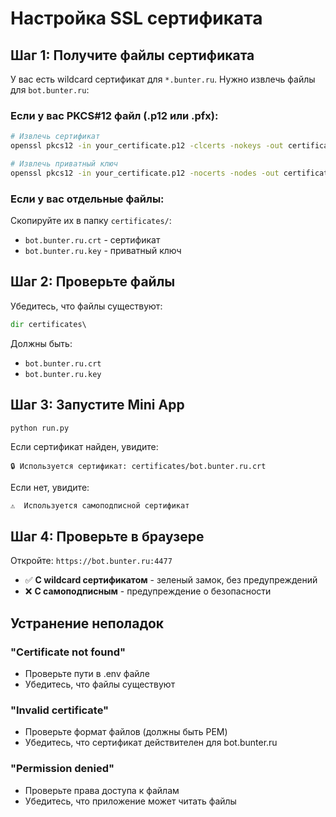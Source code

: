 # Настройка SSL сертификата

## Шаг 1: Получите файлы сертификата

У вас есть wildcard сертификат для `*.bunter.ru`. Нужно извлечь файлы для `bot.bunter.ru`:

### Если у вас PKCS#12 файл (.p12 или .pfx):
```bash
# Извлечь сертификат
openssl pkcs12 -in your_certificate.p12 -clcerts -nokeys -out certificates/bot.bunter.ru.crt

# Извлечь приватный ключ
openssl pkcs12 -in your_certificate.p12 -nocerts -nodes -out certificates/bot.bunter.ru.key
```

### Если у вас отдельные файлы:
Скопируйте их в папку `certificates/`:
- `bot.bunter.ru.crt` - сертификат
- `bot.bunter.ru.key` - приватный ключ

## Шаг 2: Проверьте файлы

Убедитесь, что файлы существуют:
```cmd
dir certificates\
```

Должны быть:
- `bot.bunter.ru.crt`
- `bot.bunter.ru.key`

## Шаг 3: Запустите Mini App

```cmd
python run.py
```

Если сертификат найден, увидите:
```
🔒 Используется сертификат: certificates/bot.bunter.ru.crt
```

Если нет, увидите:
```
⚠️  Используется самоподписной сертификат
```

## Шаг 4: Проверьте в браузере

Откройте: `https://bot.bunter.ru:4477`

- ✅ **С wildcard сертификатом** - зеленый замок, без предупреждений
- ❌ **С самоподписным** - предупреждение о безопасности

## Устранение неполадок

### "Certificate not found"
- Проверьте пути в .env файле
- Убедитесь, что файлы существуют

### "Invalid certificate"
- Проверьте формат файлов (должны быть PEM)
- Убедитесь, что сертификат действителен для bot.bunter.ru

### "Permission denied"
- Проверьте права доступа к файлам
- Убедитесь, что приложение может читать файлы